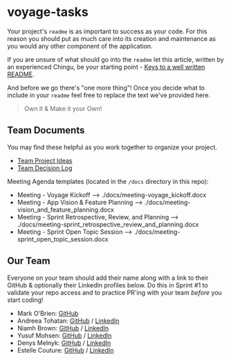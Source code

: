 # voyage-tasks

Your project's `readme` is as important to success as your code. For 
this reason you should put as much care into its creation and maintenance
as you would any other component of the application.

If you are unsure of what should go into the `readme` let this article,
written by an experienced Chingu, be your starting point - 
[Keys to a well written README](https://tinyurl.com/yk3wubft).

And before we go there's "one more thing"! Once you decide what to include
in your `readme` feel free to replace the text we've provided here.

> Own it & Make it your Own!

## Team Documents

You may find these helpful as you work together to organize your project.

- [Team Project Ideas](./docs/team_project_ideas.md)
- [Team Decision Log](./docs/team_decision_log.md)

Meeting Agenda templates (located in the `/docs` directory in this repo):

- Meeting - Voyage Kickoff --> ./docs/meeting-voyage_kickoff.docx
- Meeting - App Vision & Feature Planning --> ./docs/meeting-vision_and_feature_planning.docx
- Meeting - Sprint Retrospective, Review, and Planning --> ./docs/meeting-sprint_retrospective_review_and_planning.docx
- Meeting - Sprint Open Topic Session --> ./docs/meeting-sprint_open_topic_session.docx

## Our Team

Everyone on your team should add their name along with a link to their GitHub
& optionally their LinkedIn profiles below. Do this in Sprint #1 to validate
your repo access and to practice PR'ing with your team *before* you start
coding!

- Mark O'Brien: [GitHub](https://github.com/thenotoriousob)
- Andreea Tohatan: [GitHub](https://github.com/Andreea-A-T) / [LinkedIn](https://linkedin.com/in/andreea-anamaria-tohatan/)
- Niamh Brown: [GitHub](https://github.com/NiamhBrown) / [LinkedIn](https://www.linkedin.com/in/niamh-brown1/)
- Yusuf Mohsen: [GitHub](https://github.com/yusufmohsiin) / [LinkedIn](https://www.linkedin.com/in/yusuf-mohsiin/)
- Denys Melnyk: [GitHub](https://github.com/TheDrakl) / [LinkedIn](https://www.linkedin.com/in/denys-melnyk7/)
- Estelle Couture: [GitHub](https://github.com/Escargotte) / [LinkedIn](https://www.linkedin.com/in/estelle-couture-41422b47/)

